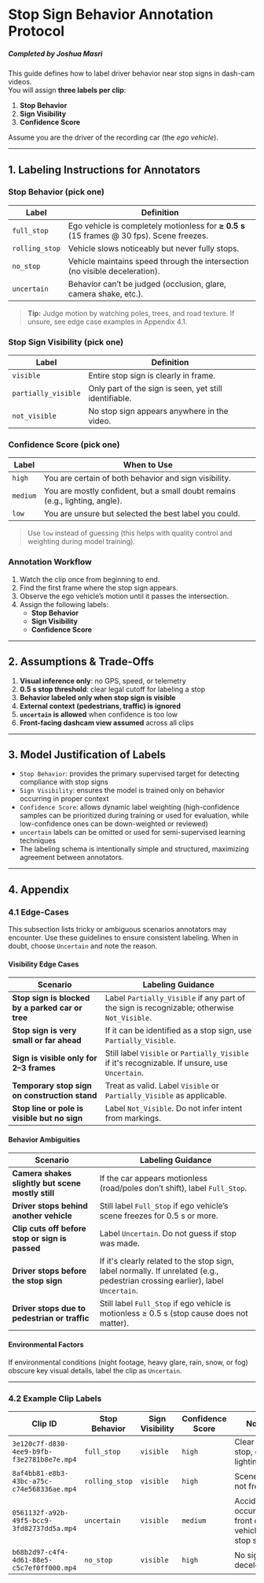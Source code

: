 # Stop Sign Behavior Annotation Protocol
##### Completed by Joshua Masri

This guide defines how to label driver behavior near stop signs in dash-cam videos.  
You will assign **three labels per clip**:  
1. **Stop Behavior**  
2. **Sign Visibility**  
3. **Confidence Score**  

Assume you are the driver of the recording car (the *ego vehicle*).

---

## 1. Labeling Instructions for Annotators

### Stop Behavior (pick **one**)

| Label           | Definition                                                                                |
|-----------------|-------------------------------------------------------------------------------------------|
| `full_stop`     | Ego vehicle is completely motionless for **≥ 0.5 s** (15 frames @ 30 fps). Scene freezes. |
| `rolling_stop`  | Vehicle slows noticeably but never fully stops.                                           |
| `no_stop`       | Vehicle maintains speed through the intersection (no visible deceleration).               |
| `uncertain`     | Behavior can’t be judged (occlusion, glare, camera shake, etc.).                          |

> **Tip:** Judge motion by watching poles, trees, and road texture. If unsure, see edge case examples in Appendix 4.1.

### Stop Sign Visibility (pick **one**)

| Label               | Definition                                                  |
|---------------------|-------------------------------------------------------------|
| `visible`           | Entire stop sign is clearly in frame.                       |
| `partially_visible` | Only part of the sign is seen, yet still identifiable.      |
| `not_visible`       | No stop sign appears anywhere in the video.                 |

### Confidence Score (pick **one**)

| Label      | When to Use                                                                 |
|------------|------------------------------------------------------------------------------|
| `high`     | You are certain of both behavior and sign visibility.                       |
| `medium`   | You are mostly confident, but a small doubt remains (e.g., lighting, angle). |
| `low`      | You are unsure but selected the best label you could.                       |

> Use `low` instead of guessing (this helps with quality control and weighting during model training).

### Annotation Workflow

1. Watch the clip once from beginning to end.  
2. Find the first frame where the stop sign appears.  
3. Observe the ego vehicle’s motion until it passes the intersection.  
4. Assign the following labels:  
   - **Stop Behavior**  
   - **Sign Visibility**  
   - **Confidence Score**

---

## 2. Assumptions & Trade-Offs

1. **Visual inference only**: no GPS, speed, or telemetry  
2. **0.5 s stop threshold**: clear legal cutoff for labeling a stop  
3. **Behavior labeled only when stop sign is visible**  
4. **External context (pedestrians, traffic) is ignored**  
5. **`uncertain` is allowed** when confidence is too low  
6. **Front-facing dashcam view assumed** across all clips  

---

## 3. Model Justification of Labels

* `Stop Behavior`: provides the primary supervised target for detecting compliance with stop signs  
* `Sign Visibility`: ensures the model is trained only on behavior occurring in proper context  
* `Confidence Score`: allows dynamic label weighting (high-confidence samples can be prioritized during training or used for evaluation, while low-confidence ones can be down-weighted or reviewed) 
* `uncertain` labels can be omitted or used for semi-supervised learning techniques  
* The labeling schema is intentionally simple and structured, maximizing agreement between annotators.

---

## 4. Appendix

### 4.1 Edge-Cases 

This subsection lists tricky or ambiguous scenarios annotators may encounter. Use these guidelines to ensure consistent labeling. When in doubt, choose `Uncertain` and note the reason.

#### Visibility Edge Cases

| Scenario | Labeling Guidance |
|----------|-------------------|
| **Stop sign is blocked by a parked car or tree** | Label `Partially_Visible` if any part of the sign is recognizable; otherwise `Not_Visible`. |
| **Stop sign is very small or far ahead** | If it can be identified as a stop sign, use `Partially_Visible`. |
| **Sign is visible only for 2–3 frames** | Still label `Visible` or `Partially_Visible` if it's recognizable. If unsure, use `Uncertain`. |
| **Temporary stop sign on construction stand** | Treat as valid. Label `Visible` or `Partially_Visible` as applicable. |
| **Stop line or pole is visible but no sign** | Label `Not_Visible`. Do not infer intent from markings. |

#### Behavior Ambiguities

| Scenario | Labeling Guidance |
|----------|-------------------|
| **Camera shakes slightly but scene mostly still** | If the car appears motionless (road/poles don’t shift), label `Full_Stop`. |
| **Driver stops behind another vehicle** | Still label `Full_Stop` if ego vehicle’s scene freezes for 0.5 s or more. |
| **Clip cuts off before stop or sign is passed** | Label `Uncertain`. Do not guess if stop was made. |
| **Driver stops before the stop sign** | If it's clearly related to the stop sign, label normally. If unrelated (e.g., pedestrian crossing earlier), label `Uncertain`. |
| **Driver stops due to pedestrian or traffic** | Still label `Full_Stop` if ego vehicle is motionless ≥ 0.5 s (stop cause does not matter). |

#### Environmental Factors

If environmental conditions (night footage, heavy glare, rain, snow, or fog) obscure key visual details, label the clip as `Uncertain`.

---

### 4.2 Example Clip Labels

| Clip ID        | Stop Behavior  | Sign Visibility     | Confidence Score | Notes                          |
|----------------|----------------|----------------------|------------|---------------------------------|
| `3e120c7f-d830-4ee9-b9fb-f3e2781b8e7e.mp4` | `full_stop`    | `visible`            | `high`     | Clear full stop, good lighting |
| `8af4bb81-e8b3-43bc-a75c-c74e568336ae.mp4` | `rolling_stop` | `visible`  | `high`   |  Scene does not freeze  |
| `0561132f-a92b-49f5-bcc9-3fd82737dd5a.mp4` | `uncertain`      | `visible`            | `medium`     | Accident occurs in front of vehicle at stop sign        |
| `b68b2d97-c4f4-4d61-88e5-c5c7ef0ff000.mp4` | `no_stop`    | `visible`        | `high`      | No sign of deceleration |
